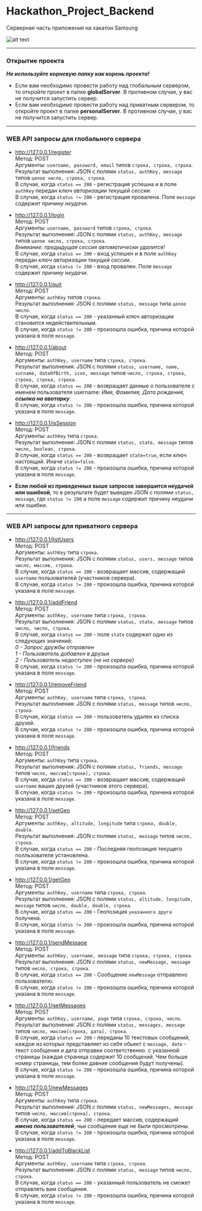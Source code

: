 # Hackathon_Project_Backend
Серверная часть приложения на хакатон Samsung

![alt text](https://raw.githubusercontent.com/penakelex/Hackathon_Project_Backend/main/networkArchitecture.png)

<hr/>

### Открытие проекта
***Не используйте корневую папку как корень проекта!***  
* Если вам необходимо провести работу над глобальным сервером, то откройте проект в папке **globalServer**. В противном случае, у вас не получится запустить сервер.  
* Если вам необходимо провести работу над приватным сервером, то откройте проект в папке **personalServer**. В противном случае, у вас не получится запустить сервер.
<hr/>

### WEB API запросы для глобального сервера

 * http://127.0.0.1/register  
Метод: POST  
Аргументы: `username, password, email` типов `строка, строка, строка`.  
Результат выполнения: JSON с полями `status, authKey, message` типов `целое число, строка, строка`.  
В случае, когда `status == 200` - регистрация успешна и в поле `authKey` передан *ключ авторизации текущей сессии*.  
В случае, когда `status != 200` - регистрация провалена. Поле `message` содержит *причину неудачи*.  

 * http://127.0.0.1/login  
Метод: POST  
Аргументы: `username, password` типов `строка, строка`.  
Результат выполнения: JSON с полями `status, authKey, message` типов `целое число, строка, строка`.  
*Внимание: предыдущая сессия автоматически удалится!*  
В случае, когда `status == 200` - вход успешен и в поле `authKey` передан *ключ авторизации текущей сессии*.  
В случае, когда `status != 200` - вход провален. Поле `message` содержит *причину неудачи*.  

 * http://127.0.0.1/quit  
Метод: POST  
Аргументы: `authKey` типов `строка`.  
Результат выполнения: JSON с полями `status, message` типа `целое число`.  
В случае, когда `status == 200` - указанный ключ авторизации становится недействительным.  
В случае, когда `status != 200` - произошла ошибка, причина которой указана в поле `message`.  

 * http://127.0.0.1/about  
Метод: POST  
Аргументы: `authKey, username` типа `строка, строка`.  
Результат выполнения: JSON с полями `status, username, name, surname, dateOfBirth, icon, message` типов `число, строка, строка, строка, строка, строка`.  
В случае, когда `status == 200` - возвращает данные о пользователе c именем пользователя username: *Имя, Фамилия, Дата рождения, **ссылка на аватарку***.  
В случае, когда `status != 200` - произошла ошибка, причина которой указана в поле `message`.

* http://127.0.0.1/isSession  
  Метод: POST  
  Аргументы: `authKey` типа `строка`.  
  Результат выполнения: JSON с полями `status, state, message` типов `число, boolean, строка`.  
  В случае, когда `status == 200` - возвращает `state=true`, если ключ настоящий. Иначе `state=false`.  
  В случае, когда `status != 200` - произошла ошибка, причина которой указана в поле `message`.


 * **Если любой из приведенных выше запросов завершится неудачей или ошибкой**, то в результате будет выведен JSON с полями `status, message`, где `status != 200` а поле `message` содержит причину неудачи или ошибки.
 
<hr/>

### WEB API запросы для приватного сервера

* http://127.0.0.1/listUsers  
  Метод: POST  
  Аргументы: `authKey` типа `строка`.  
  Результат выполнения: JSON с полями `status, users, message` типов `число, массив, строка`.  
  В случае, когда `status == 200` - возвращает массив, содержащий `username` пользователей (участников сервера).  
  В случае, когда `status != 200` - произошла ошибка, причина которой указана в поле `message`.

* http://127.0.0.1/addFriend  
  Метод: POST  
  Аргументы: `authKey, username` типа `строка, строка`.  
  Результат выполнения: JSON с полями `status, state, message` типов `число, число, строка`.  
  В случае, когда `status == 200` - поле `state` содержит одно из следующих значений:  
  *0 - Запрос дружбы отправлен*  
  *1 - Пользователь добавлен в друзья*  
  *2 - Пользователь недоступен (не на сервере)*  
  В случае, когда `status != 200` - произошла ошибка, причина которой указана в поле `message`.

* http://127.0.0.1/removeFriend  
  Метод: POST  
  Аргументы: `authKey, username` типа `строка, строка`.  
  Результат выполнения: JSON с полями `status, message` типов `число, строка`.  
  В случае, когда `status == 200` - пользователь удален из списка друзей.  
  В случае, когда `status != 200` - произошла ошибка, причина которой указана в поле `message`.

* http://127.0.0.1/friends  
  Метод: POST  
  Аргументы: `authKey` типа `строка`.  
  Результат выполнения: JSON с полями `status, friends, message` типов `число, массив[строки], строка`.  
  В случае, когда `status == 200` - возвращает массив, содержащий `username` ваших друзей (участников этого сервера).  
  В случае, когда `status != 200` - произошла ошибка, причина которой указана в поле `message`.

* http://127.0.0.1/setGeo  
  Метод: POST  
  Аргументы: `authKey, altitude, longitude` типа `строка, double, double`.  
  Результат выполнения: JSON с полями `status, message` типов `число, строка`.  
  В случае, когда `status == 200` - Последняя геопозиция текущего полльзователя установлена.  
  В случае, когда `status != 200` - произошла ошибка, причина которой указана в поле `message`.

* http://127.0.0.1/getGeo  
  Метод: POST  
  Аргументы: `authKey, username` типа `строка, строка`.  
  Результат выполнения: JSON с полями `status, altitude, longitude, message` типов `число, double, double, строка`.  
  В случае, когда `status == 200` - Геопозиция `указанного друга` получена.  
  В случае, когда `status != 200` - произошла ошибка, причина которой указана в поле `message`.

* http://127.0.0.1/sendMessage  
  Метод: POST  
  Аргументы: `authKey, username, message` типа `строка, строка, строка`.  
  Результат выполнения: JSON с полями `status, newMessage, message` типов `число, строка, строка`.  
  В случае, когда `status == 200` - Сообщение `newMessage` отправлено пользователю.  
  В случае, когда `status != 200` - произошла ошибка, причина которой указана в поле `message`.

* http://127.0.0.1/getMessages  
  Метод: POST  
  Аргументы: `authKey, username, page` типа `строка, строка, число`.  
  Результат выполнения: JSON с полями `status, messages, message` типов `число, массив[строка, дата], строка`.  
  В случае, когда `status == 200` - переданы 10 текстовых сообщений, каждое из которых представляет из себя обьект с `message, date` - текст сообщения и дата отправки соответственно. с указанной страницы (каждая страница содержит 10 сообщений. Чем больше номер страницы, тем более давние сообщения будут получены).  
  В случае, когда `status != 200` - произошла ошибка, причина которой указана в поле `message`.

* http://127.0.0.1/newMessages  
  Метод: POST  
  Аргументы: `authKey` типа `строка`.  
  Результат выполнения: JSON с полями `status, newMessages, message` типов `число, массив[строка], строка`.  
  В случае, когда `status == 200` - передает массив, содержащий ***имена пользователей***, чьи сообщения еще не были просмотрены.  
  В случае, когда `status != 200` - произошла ошибка, причина которой указана в поле `message`.

* http://127.0.0.1/addToBlackList  
  Метод: POST  
  Аргументы: `authKey, username` типа `строка, строка`.  
  Результат выполнения: JSON с полями `status, message` типов `число, строка`.  
  В случае, когда `status == 200` - указанный пользователь не сможет отправлять вам сообщения.  
  В случае, когда `status != 200` - произошла ошибка, причина которой указана в поле `message`.